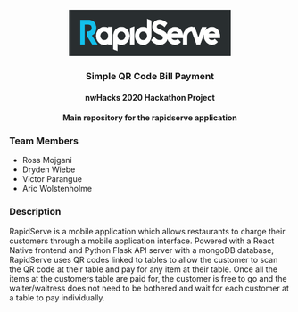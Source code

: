 <p align="center">
  <img width=290 height=83 src="rapidserve-frontend/RapidServe/images/logo.png" />
</p>

<h3 align="center">Simple QR Code Bill Payment</h3>
<h4 align="center">nwHacks 2020 Hackathon Project</h4>
<h4 align="center">Main repository for the rapidserve application</h4>

### Team Members
* Ross Mojgani
* Dryden Wiebe
* Victor Parangue
* Aric Wolstenholme

### Description

RapidServe is a mobile application which allows restaurants to charge
their customers through a mobile application interface. Powered
with a React Native frontend and Python Flask API server with a
mongoDB database, RapidServe uses QR codes linked to tables to
allow the customer to scan the QR code at their table and pay for
any item at their table. Once all the items at the customers table
are paid for, the customer is free to go and the waiter/waitress
does not need to be bothered and wait for each customer at a
table to pay individually.



